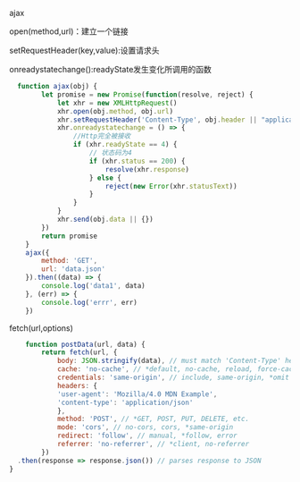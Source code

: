 <!--
 * @Author: changcheng
 * @LastEditTime: 2021-09-15 14:43:00
-->
<!--
 * @Author: changcheng
 * @LastEditTime: 2021-09-15 14:22:25
-->
ajax

open(method,url)：建立一个链接

setRequestHeader(key,value):设置请求头

onreadystatechange():readyState发生变化所调用的函数

```javaScript
  function ajax(obj) {
        let promise = new Promise(function(resolve, reject) {
            let xhr = new XMLHttpRequest()
            xhr.open(obj.method, obj.url)
            xhr.setRequestHeader('Content-Type', obj.header || "application/x-www-form-urlencoded")
            xhr.onreadystatechange = () => {
                //Http完全被接收
                if (xhr.readyState == 4) {
                    // 状态码为4
                    if (xhr.status == 200) {
                        resolve(xhr.response)
                    } else {
                        reject(new Error(xhr.statusText))
                    }
                }
            }
            xhr.send(obj.data || {})
        })
        return promise
    }
    ajax({
        method: 'GET',
        url: 'data.json'
    }).then((data) => {
        console.log('data1', data)
    }, (err) => {
        console.log('errr', err)
    })
```
fetch(url,options)

```javaScript
    function postData(url, data) {
        return fetch(url, {
            body: JSON.stringify(data), // must match 'Content-Type' header
            cache: 'no-cache', // *default, no-cache, reload, force-cache, only-if-cached
            credentials: 'same-origin', // include, same-origin, *omit
            headers: {
            'user-agent': 'Mozilla/4.0 MDN Example',
            'content-type': 'application/json'
            },
            method: 'POST', // *GET, POST, PUT, DELETE, etc.
            mode: 'cors', // no-cors, cors, *same-origin
            redirect: 'follow', // manual, *follow, error
            referrer: 'no-referrer', // *client, no-referrer
        })
  .then(response => response.json()) // parses response to JSON
}
```
